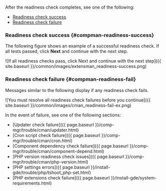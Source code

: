 After the readiness check completes, see one of the following:

*  [Readiness check success](#compman-readiness-success)
*  [Readiness check failure](#compman-readiness-fail)

### Readiness check success {#compman-readiness-success}

The following figure shows an example of a successful readiness check. If all tests passed, click **Next** and continue with the next step.

![If all readiness checks pass, click Next and continue with the next step]({{ site.baseurl }}/common/images/extensman_readiness-success.png)

### Readiness check failure {#compman-readiness-fail}

Messages similar to the following display if any readiness check fails.

![You must resolve all readiness check failures before you continue]({{ site.baseurl }}/common/images/cman_readiness-fail-ex.png)

In the event of failure, see one of the following sections:

*  [Updater check failure]({{ page.baseurl }}/comp-mgr/trouble/cman/updater.html)
*  [Cron script check failure]({{ page.baseurl }}/comp-mgr/trouble/cman/cron.html)
*  [Component dependency check failure]({{ page.baseurl }}/comp-mgr/trouble/cman/component-depend.html)
*  [PHP version readiness check issues]({{ page.baseurl }}/comp-mgr/trouble/cman/php-version.html)
*  [PHP settings errors]({{ page.baseurl }}/install-gde/trouble/php/tshoot_php-set.html)
*  [PHP extensions check failure]({{ page.baseurl }}/install-gde/system-requirements.html)
